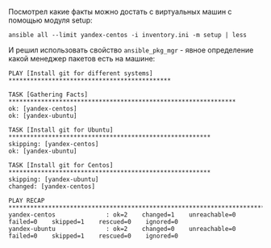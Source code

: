 Посмотрел какие факты можно достать с виртуальных машин с помощью модуля setup:

```
ansible all --limit yandex-centos -i inventory.ini -m setup | less
```

И решил использовать свойство `ansible_pkg_mgr` - явное определение какой менеджер пакетов есть на машине:

```
PLAY [Install git for different systems] *********************************************

TASK [Gathering Facts] ***************************************************************
ok: [yandex-centos]
ok: [yandex-ubuntu]

TASK [Install git for Ubuntu] ********************************************************
skipping: [yandex-centos]
ok: [yandex-ubuntu]

TASK [Install git for Centos] ********************************************************
skipping: [yandex-ubuntu]
changed: [yandex-centos]

PLAY RECAP ***************************************************************************
yandex-centos              : ok=2    changed=1    unreachable=0    failed=0    skipped=1    rescued=0    ignored=0
yandex-ubuntu              : ok=2    changed=0    unreachable=0    failed=0    skipped=1    rescued=0    ignored=0
```
